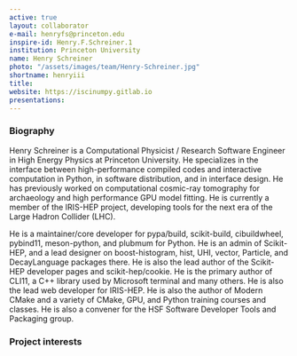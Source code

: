 ```yaml
---
active: true
layout: collaborator
e-mail: henryfs@princeton.edu
inspire-id: Henry.F.Schreiner.1
institution: Princeton University
name: Henry Schreiner
photo: "/assets/images/team/Henry-Schreiner.jpg"
shortname: henryiii
title:
website: https://iscinumpy.gitlab.io
presentations:
---
```


### Biography

Henry Schreiner is a Computational Physicist / Research Software Engineer in
High Energy Physics at Princeton University. He specializes in the interface
between high-performance compiled codes and interactive computation in Python,
in software distribution, and in interface design. He has previously worked on
computational cosmic-ray tomography for archaeology and high performance GPU
model fitting. He is currently a member of the IRIS-HEP project, developing
tools for the next era of the Large Hadron Collider (LHC).

He is a maintainer/core developer for pypa/build, scikit-build, cibuildwheel,
pybind11, meson-python, and plubmum for Python. He is an admin of Scikit-HEP,
and a lead designer on boost-histogram, hist, UHI, vector, Particle, and
DecayLanguage packages there. He is also the lead author of the Scikit-HEP
developer pages and scikit-hep/cookie. He is the primary author of CLI11, a C++
library used by Microsoft terminal and many others. He is also the lead web
developer for IRIS-HEP. He is also the author of Modern CMake and a variety of
CMake, GPU, and Python training courses and classes. He is also a convener for
the HSF Software Developer Tools and Packaging group.

### Project interests

